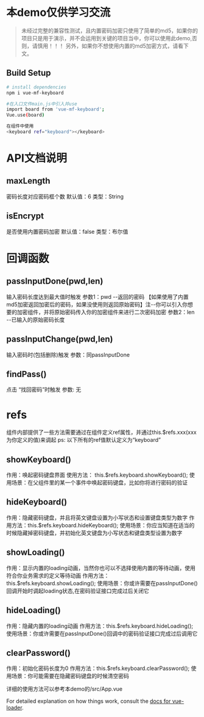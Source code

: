 # 本demo仅供学习交流

> 未经过完整的兼容性测试，且内置密码加密只使用了简单的md5，如果你的项目只是用于演示，并不会运用到关键的项目当中，你可以使用此demo,否则，请慎用！！！
另外，如果你不想使用内置的md5加密方式，请看下文。

## Build Setup

``` bash
# install dependencies
npm i vue-mf-keyboard

#在入口文件main.js中引入并use
import board from 'vue-mf-keyboard';
Vue.use(board)

在组件中使用
<keyboard ref="keyboard"></keyboard>

```
# API文档说明
## maxLength
密码长度对应密码框个数
默认值：6
类型：String

## isEncrypt
是否使用内置密码加密
默认值：false
类型：布尔值

# 回调函数
## passInputDone(pwd,len)
输入密码长度达到最大值时触发
参数1：pwd --返回的密码 【如果使用了内置md5加密返回加密后的密码，如果没使用则返回原始密码】注--你可以引入你想要的加密组件，并将原始密码传入你的加密组件来进行二次密码加密
参数2：len --已输入的原始密码长度
## passInputChange(pwd,len)
输入密码时(包括删除)触发
参数：同passInputDone

## findPass()
点击 “找回密码”时触发
参数: 无

# refs
组件内部提供了一些方法需要通过在组件定义ref属性，并通过this.$refs.xxx(xxx为你定义的值)来调起
ps: 以下所有的ref值默认定义为“keyboard”

## showKeyboard()
作用：唤起密码键盘界面
使用方法： this.$refs.keyboard.showKeyboard();
使用场景：在父组件里的某一个事件中唤起密码键盘，比如你将进行密码的验证

## hideKeyboard()
作用：隐藏密码键盘，并且将英文键盘设置为小写状态和设置键盘类型为数字
作用方法：this.$refs.keyboard.hideKeyboard();
使用场景：你应当知道在适当的时候隐藏掉密码键盘，并初始化英文键盘为小写状态和键盘类型设置为数字

## showLoading()
作用：显示内置的loading动画，当然你也可以不选择使用内置的等待动画，使用符合你业务需求的定义等待动画
作用方法：this.$refs.keyboard.showLoading();
使用场景：你或许需要在passInputDone()回调开始时调起loading状态,在密码验证接口完成过后关闭它

## hideLoading()
作用：隐藏内置的loading动画
作用方法：this.$refs.keyboard.hideLoading();
使用场景：你或许需要在passInputDone()回调中的密码验证接口完成过后调用它

## clearPassword()
作用：初始化密码长度为0
作用方法：this.$refs.keyboard.clearPassword();
使用场景：你可能需要在隐藏密码键盘的时候清空密码

详细的使用方法可以参考本demo的/src/App.vue

For detailed explanation on how things work, consult the [docs for vue-loader](http://vuejs.github.io/vue-loader).
